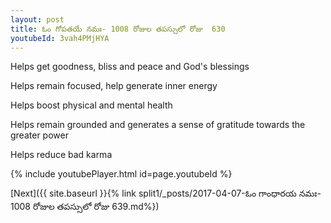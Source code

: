 ```yaml
---
layout: post
title: ఓం గోపతయే నమః- 1008 రోజుల తపస్సులో రోజు  630
youtubeId: 3vah4PMjHYA
---
```

 
 
Helps get goodness, bliss and peace and God's blessings
 
Helps remain focused, help generate inner energy 
 
Helps boost physical and mental health 
 
Helps remain grounded and generates a sense of gratitude towards the greater power 
 
Helps reduce bad karma
 
 
 
 


{% include youtubePlayer.html id=page.youtubeId %}
 
[Next]({{ site.baseurl }}{% link  split1/_posts/2017-04-07-ఓం గాంధారయ నమః- 1008 రోజుల తపస్సులో రోజు  639.md%})
 

